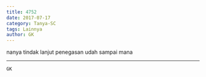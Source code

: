 ```yaml
---
title: 4752
date: 2017-07-17
category: Tanya-SC
tags: Lainnya
author: GK
---
```


nanya tindak lanjut penegasan udah sampai mana

---



`GK`
